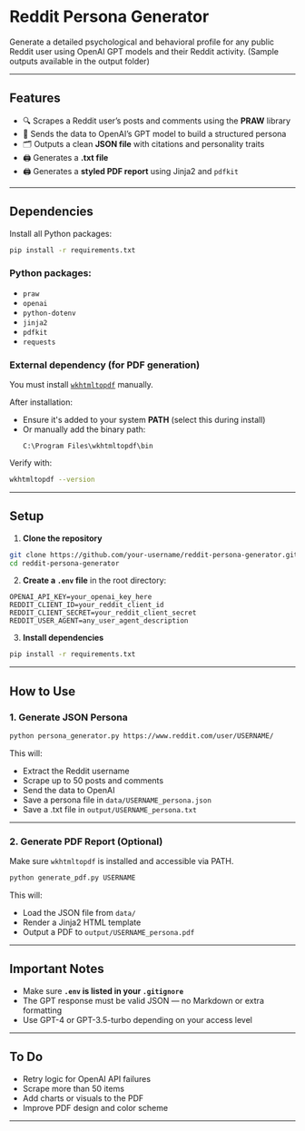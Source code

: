 # Reddit Persona Generator

Generate a detailed psychological and behavioral profile for any public Reddit user using OpenAI GPT models and their Reddit activity.
(Sample outputs available in the output folder)

---

## Features

- 🔍 Scrapes a Reddit user’s posts and comments using the **PRAW** library  
- 🧠 Sends the data to OpenAI’s GPT model to build a structured persona  
- 🗂 Outputs a clean **JSON file** with citations and personality traits  
- 🖨️ Generates a **.txt file**  
- 🖨️ Generates a **styled PDF report** using Jinja2 and `pdfkit`  

---

## Dependencies

Install all Python packages:

```bash
pip install -r requirements.txt
```

### Python packages:

- `praw`
- `openai`
- `python-dotenv`
- `jinja2`
- `pdfkit`
- `requests`

### External dependency (for PDF generation)

You must install [`wkhtmltopdf`](https://wkhtmltopdf.org/downloads.html) manually.

After installation:

- Ensure it's added to your system **PATH** (select this during install)
- Or manually add the binary path:
  ```
  C:\Program Files\wkhtmltopdf\bin
  ```

Verify with:

```bash
wkhtmltopdf --version
```

---

## Setup

1. **Clone the repository**

```bash
git clone https://github.com/your-username/reddit-persona-generator.git
cd reddit-persona-generator
```

2. **Create a `.env` file** in the root directory:

```
OPENAI_API_KEY=your_openai_key_here
REDDIT_CLIENT_ID=your_reddit_client_id
REDDIT_CLIENT_SECRET=your_reddit_client_secret
REDDIT_USER_AGENT=any_user_agent_description
```

3. **Install dependencies**

```bash
pip install -r requirements.txt
```

---

## How to Use

### 1. Generate JSON Persona

```bash
python persona_generator.py https://www.reddit.com/user/USERNAME/
```

This will:
- Extract the Reddit username
- Scrape up to 50 posts and comments
- Send the data to OpenAI
- Save a persona file in `data/USERNAME_persona.json`
- Save a .txt file in `output/USERNAME_persona.txt`

---

### 2. Generate PDF Report (Optional)

Make sure `wkhtmltopdf` is installed and accessible via PATH.

```bash
python generate_pdf.py USERNAME
```

This will:
- Load the JSON file from `data/`
- Render a Jinja2 HTML template
- Output a PDF to `output/USERNAME_persona.pdf`

---

## Important Notes

- Make sure **`.env` is listed in your `.gitignore`**
- The GPT response must be valid JSON — no Markdown or extra formatting
- Use GPT-4 or GPT-3.5-turbo depending on your access level

---

## To Do

- Retry logic for OpenAI API failures  
- Scrape more than 50 items  
- Add charts or visuals to the PDF  
- Improve PDF design and color scheme  

---
